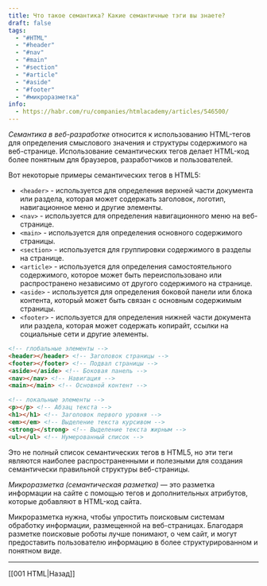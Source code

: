 ```yaml
---
title: Что такое семантика? Какие семантичные тэги вы знаете?
draft: false
tags:
  - "#HTML"
  - "#header"
  - "#nav"
  - "#main"
  - "#section"
  - "#article"
  - "#aside"
  - "#footer"
  - "#микроразметка"
info:
  - https://habr.com/ru/companies/htmlacademy/articles/546500/
---
```

_Семантика в веб-разработке_ относится к использованию HTML-тегов для определения смыслового значения и структуры содержимого на веб-странице. Использование семантических тегов делает HTML-код более понятным для браузеров, разработчиков и пользователей.

Вот некоторые примеры семантических тегов в HTML5:

- `<header>` - используется для определения верхней части документа или раздела, которая может содержать заголовок, логотип, навигационное меню и другие элементы.
- `<nav>` - используется для определения навигационного меню на веб-странице.
- `<main>` - используется для определения основного содержимого страницы.
- `<section>` - используется для группировки содержимого в разделы на странице.
- `<article>` - используется для определения самостоятельного содержимого, которое может быть переиспользовано или распространено независимо от другого содержимого на странице.
- `<aside>` - используется для определения боковой панели или блока контента, который может быть связан с основным содержимым страницы.
- `<footer>` - используется для определения нижней части документа или раздела, которая может содержать копирайт, ссылки на социальные сети и другие элементы.

```html
<!-- глобальные элементы -->
<header></header> <!-- Заголовок страницы -->
<footer></footer> <!-- Подвал страницы -->
<aside></aside> <!-- Боковая панель -->
<nav></nav> <!-- Навигация -->
<main></main> <!-- Основной контент -->

<!-- локальные элементы -->
<p></p> <!-- Абзац текста -->
<h1></h1> <!-- Заголовок первого уровня -->
<em></em> <!-- Выделение текста курсивом -->
<strong></strong> <!-- Выделение текста жирным -->
<ul></ul> <!-- Нумерованный список -->
```

Это не полный список семантических тегов в HTML5, но эти теги являются наиболее распространенными и полезными для создания семантически правильной структуры веб-страницы.

_Микроразметка (семантическая разметка)_ — это разметка информации на сайте с помощью тегов и дополнительных атрибутов, которые добавляют в HTML-код сайта.

Микроразметка нужна, чтобы упростить поисковым системам обработку информации, размещенной на веб-страницах. Благодаря разметке поисковые роботы лучше понимают, о чем сайт, и могут предоставить пользователю информацию в более структурированном и понятном виде.

---

[[001 HTML|Назад]]